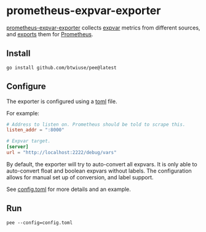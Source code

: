 
# prometheus-expvar-exporter

[prometheus-expvar-exporter] collects [expvar] metrics from different sources,
and [exports] them for [Prometheus].

[prometheus-expvar-exporter]: https://github.com/btwiuse/pee/
[expvar]: https://golang.org/pkg/expvar/
[exports]: https://prometheus.io/docs/instrumenting/exporters/
[Prometheus]: https://prometheus.io/


## Install

```
go install github.com/btwiuse/pee@latest
```


## Configure

The exporter is configured using a [toml](https://en.wikipedia.org/wiki/TOML)
file.

For example:

```toml
# Address to listen on. Prometheus should be told to scrape this.
listen_addr = ":8000"

# Expvar target.
[server]
url = "http://localhost:2222/debug/vars"
```

By default, the exporter will try to auto-convert all expvars.  It is only
able to auto-convert float and boolean expvars without labels. The
configuration allows for manual set up of conversion, and label support.

See [config.toml](config.toml) for more details and an example.


## Run

```
pee --config=config.toml
```
